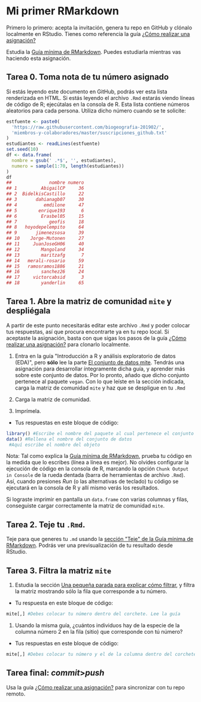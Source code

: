 
<!-- Este .md fue generado a partir del .Rmd homónimo. Edítese el .Rmd -->
Mi primer RMarkdown
===================

Primero lo primero: acepta la invitación, genera tu repo en GitHub y clónalo localmente en RStudio. Tienes como referencia la guía [¿Cómo realizar una asignación?](https://github.com/biogeografia-201902/material-de-apoyo/blob/master/ref/como-hacer-una-asignacion.md)

Estudia la [Guía mínima de RMarkdown](https://github.com/biogeografia-201902/material-de-apoyo/blob/master/ref/guia-minima-de-rmarkdown.md). Puedes estudiarla mientras vas haciendo esta asignación.

Tarea 0. Toma nota de tu número asignado
----------------------------------------

Si estás leyendo este documento en GitHub, podrás ver esta lista renderizada en HTML. Si estás leyendo el archivo `.Rmd` estarás viendo líneas de código de R; ejecútalas en la consola de R. Esta lista contiene números aleatorios para cada persona. Utiliza dicho número cuando se te solicite:

``` r
estfuente <- paste0(
  'https://raw.githubusercontent.com/biogeografia-201902/',
  'miembros-y-colaboradores/master/suscripciones_github.txt'
)
estudiantes <- readLines(estfuente)
set.seed(10)
df <- data.frame(
  nombre = gsub(' .*$', '', estudiantes),
  numero = sample(1:70, length(estudiantes))
)
df
##              nombre numero
## 1         AbigailCP     36
## 2  BidelkisCastillo     22
## 3       dahianagb07     30
## 4          emdilone     47
## 5        enrique193      6
## 6         Erasbel05     15
## 7            geofis     18
## 8   hoyodepelempito     64
## 9       jimenezsosa     39
## 10    Jorge-Mutonen     27
## 11     JuanJoseGH06     40
## 12        Mangoland     34
## 13        maritzafg      7
## 14   merali-rosario     59
## 15   ramosramos1886     21
## 16        sanchez26     24
## 17     victorcabsid      3
## 18        yanderlin     65
```

Tarea 1. Abre la matriz de comunidad `mite` y despliégala
---------------------------------------------------------

A partir de este punto necesitarás editar este archivo `.Rmd` y poder colocar tus respuestas, así que procura encontrarte ya en tu repo local. Si aceptaste la asignación, basta con que sigas los pasos de la guía [¿Cómo realizar una asignación?](https://github.com/biogeografia-201902/material-de-apoyo/blob/master/ref/como-hacer-una-asignacion.md) para clonarlo localmente.

1.  Entra en la guía "Introducción a R y análisis exploratorio de datos (EDA)", pero **sólo** lee la parte [El conjunto de datos mite](https://github.com/biogeografia-201902/material-de-apoyo/blob/master/ref/introduccion-a-r.md#el-conjunto-de-datos-mite). Tendrás una asignación para desarrollar íntegramente dicha guía, y aprender más sobre este conjunto de datos. Por lo pronto, añado que dicho conjunto pertenece al paquete `vegan`. Con lo que leíste en la sección indicada, carga la matriz de comunidad `mite` y haz que se despligue en tu `.Rmd`

2.  Carga la matriz de comunidad.

3.  Imprímela.

-   Tus respuestas en este bloque de código:

``` r
library() #Escribe el nombre del paquete al cual pertenece el conjunto de datos
data() #Rellena el nombre del conjunto de datos
 #Aquí escribe el nombre del objeto
```

Nota: Tal como explica la [Guía mínima de RMarkdown](https://github.com/biogeografia-201902/material-de-apoyo/blob/master/ref/guia-minima-de-rmarkdown.md), prueba tu código en la medida que lo escribes (línea a línea es mejor). No olvides configurar la ejecución de código en la consola de R, marcando la opción `Chunk Output in Console` de la rueda dentada (barra de herramientas de archivo `.Rmd`). Así, cuando presiones *Run* (o las alternativas de teclado) tu código se ejecutará en la consola de R y allí mismo verás los resultados.

Si lograste imprimir en pantalla un `data.frame` con varias columnas y filas, conseguiste cargar correctamente la matriz de comunidad `mite`.

Tarea 2. Teje tu `.Rmd`.
------------------------

Teje para que generes tu `.md` usando la [sección "Teje" de la Guía mínima de RMarkdown](https://github.com/biogeografia-201902/material-de-apoyo/blob/master/ref/guia-minima-de-rmarkdown.md#teje). Podrás ver una previsualización de tu resultado desde RStudio.

Tarea 3. Filtra la matriz `mite`
--------------------------------

1.  Estudia la sección [Una pequeña parada para explicar cómo filtrar](https://github.com/biogeografia-201902/material-de-apoyo/blob/master/ref/introduccion-a-r.md#una-pequeña-parada-para-explicar-cómo-filtrar), y filtra la matriz mostrando sólo la fila que corresponde a tu número.

-   Tu respuesta en este bloque de código:

``` r
mite[,] #Debes colocar tu número dentro del corchete. Lee la guía
```

1.  Usando la misma guía, ¿cuántos individuos hay de la especie de la columna número 2 en la fila (sitio) que corresponde con tú número?

-   Tus respuestas en este bloque de código:

``` r
mite[,] #Debes colocar tu número y el de la columna dentro del corchete. Lee la guía
```

Tarea final: *commit*&gt;*push*
-------------------------------

Usa la guía [¿Cómo realizar una asignación?](https://github.com/biogeografia-201902/material-de-apoyo/blob/master/ref/como-hacer-una-asignacion.md) para sincronizar con tu repo remoto.
